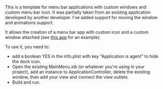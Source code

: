 This is a template for menu bar applications with custom windows and custom menu bar icon. It was partially taken from an existing application developed by another developer. I've added support for moving the window and animations support.

It allows the creation of a menu bar app with custom icon and a custom window attached (see [this app](http://itunes.apple.com/us/app/facetab/id421358730?mt=12) for an example).

To use it, you need to:

- add a boolean YES in the info.plist with key "Application is agent" to hide the dock icon.
- Open the existing MainMenu.xib (or whatever you're using in your project), add an instance to ApplicationController, delete the existing window, then add your view and connect the view outlets.
- Build and run.
